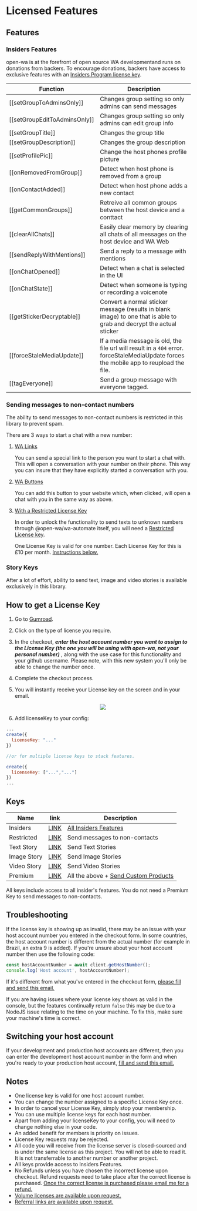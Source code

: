 # Licensed Features

## Features

### Insiders Features

open-wa is at the forefront of open source WA developmentand runs on donations from backers. To encourage donations, backers have access to exclusive features with an [Insiders Program license key](https://gumroad.com/l/BTMt).


| Function                          | Description |
| --------------------------------- | ----------- |
| [[setGroupToAdminsOnly]]                  | Changes group setting so only admins can send messages            |
| [[setGroupEditToAdminsOnly]]                   | Changes group setting so only admins can edit group info            |
| [[setGroupTitle]]                   | Changes the group title           |
| [[setGroupDescription]]                   | Changes the group description         |
| [[setProfilePic]]                   | Change the host phones profile picture           |
| [[onRemovedFromGroup]]                   | Detect when host phone is removed from a group           |
| [[onContactAdded]]                   | Detect when host phone adds a new contact           |
| [[getCommonGroups]]                   | Retreive all common groups between the host device and a conttact           |
| [[clearAllChats]]                   | Easily clear memory by clearing all chats of all messages on the host device and WA Web           |
| [[sendReplyWithMentions]]                   | Send a reply to a message with mentions           |
| [[onChatOpened]]                   | Detect when a chat is selected in the UI           |
| [[onChatState]]                   | Detect when someone is typing or recording a voicenote           |
| [[getStickerDecryptable]]                   | Convert a normal sticker message (results in blank image) to one that is able to grab and decrypt the actual sticker           |
| [[forceStaleMediaUpdate]]                   | If a media message is old, the file url will result in a `404` error. forceStaleMediaUpdate forces the mobile app to reupload the file.           |
| [[tagEveryone]]                   | Send a group message with everyone tagged.           |

### Sending messages to non-contact numbers

The ability to send messages to non-contact numbers is restricted in this library to prevent spam.

There are 3 ways to start a chat with a new number:

1. [WA Links](https://faq.whatsapp.com/en/26000030/)
  
      You can send a special link to the person you want to start a chat with. This will open a conversation with your number on their phone. This way you can insure that they have explicitly started a conversation with you.
2. [WA Buttons](https://github.com/smashah/whatsapp-button?ref=open-wa-nodejs)

      You can add this button to your website which, when clicked, will open a chat with you in the same way as above.
3. [With a Restricted License Key](#how-to-get-a-license-key)

     In order to unlock the functionality to send texts to unknown numbers through @open-wa/wa-automate itself, you will need a [Restricted License key](https://gumroad.com/l/BTMt?tier=1%20Restricted%20License%20Key).

     One License Key is valid for one number. Each License Key for this is £10 per month. [Instructions below.](#how-to-get-a-license-key)

### Story Keys

After a lot of effort, ability to send text, image and video stories is available exclusively in this library.

## How to get a License Key

1. Go to [Gumroad](https://gum.co/BTMt?tier=1%20Restricted%20License%20Key).
2. Click on the type of license you require.
3. In the checkout, ***enter the host account number you want to assign to the License Key (the one you will be using with open-wa, not your personal number)*** , along with the use case for this functionality and your github username. Please note, with this new system you'll only be able to change the number once.
4. Complete the checkout process.
5. You will instantly receive your License key on the screen and in your email.

   <div align="center">
   <img src="https://raw.githubusercontent.com/open-wa/wa-automate-nodejs/master/resources/membership.png"/>
   </div>

6. Add licenseKey to your config:

```javascript
...
create({
  licenseKey: "..."
})

//or for multiple license keys to stack features.

create({
  licenseKey: ["...","..."]
})
...
```

## Keys

| Name | link | Description
| --------------------------------- | ----------- |  ----------- |
| Insiders | [LINK](https://gum.co/BTMt?tier=Insiders%20Program) | [All Insiders Features](https://open-wa.github.io/wa-automate-nodejs/pages/The%20Client/licensed-features.html#insiders-features)
| Restricted | [LINK](https://gumroad.com/l/BTMt?tier=1%20Restricted%20License%20Key) | Send messages to non-contacts
| Text Story | [LINK](https://gum.co/BTMt?tier=1%20Text%20Story%20License%20Key) | Send Text Stories
| Image Story | [LINK](https://gum.co/BTMt?tier=1%20Image%20Story%20License%20Key) | Send Image Stories
| Video Story | [LINK](https://gum.co/BTMt?tier=1%20Video%20Story%20License%20Key) | Send Video Stories
| Premium | [LINK](https://gum.co/BTMt?tier=1%20Premium%20License%20Key) | All the above + [Send Custom Products](https://open-wa.github.io/wa-automate-nodejs/classes/client.html#sendcustomproduct)

All keys include access to all insider's features. You do not need a Premium Key to send messages to non-contacts.

## Troubleshooting

If the license key is showing up as invalid, there may be an issue with your host account number you entered in the checkout form. In some countries, the host account number is different from the actual number (for example in Brazil, an extra 9 is added). If you're unsure about your host account number then use the following code:

```javascript
const hostAccountNumber = await client.getHostNumber();
console.log('Host account', hostAccountNumber);
```

If it's different from what you've entered in the checkout form, [please fill and send this email.](mailto:shah@idk.uno?subject=OPENWA%3A%20WRONG%20HOST%20ACC%20NUMBER&body=email%20used%20to%20buy%20key%3A%0D%0Alicense%20key%3A%0D%0Acorrect%20host%20account%20number%3A%0D%0A)

If you are having issues where your license key shows as valid in the console, but the features continually return `false` this may be due to a NodeJS issue relating to the time on your machine. To fix this, make sure your machine's time is correct.

## Switching your host account

If your development and production host accounts are different, then you can enter the development host account number in the form and when you're ready to your production host account, [fill and send this email.](mailto:shah@idk.uno?subject=OPENWA%3A%PRODUCTION%20HOST%20ACC%20NUMBER&body=email%20used%20to%20buy%20key%3A%0D%0Alicense%20key%3A%0D%0Acorrect%20host%20account%20number%3A%0D%0A)

## Notes

- One license key is valid for one host account number.
- You can change the number assigned to a specific License Key once.
- In order to cancel your License Key, simply stop your membership.
- You can use multiple license keys for each host number.
- Apart from adding your licenseKey to your config, you will need to change nothing else in your code.
- An added benefit for members is priority on issues.
- License Key requests may be rejected.
- All code you will receive from the license server is closed-sourced and is under the same license as this project. You will not be able to read it. It is not transferrable to another number or another project.
- All keys provide access to Insiders Features.
- No Refunds unless you have chosen the incorrect license upon checkout. Refund requests need to take place after the correct license is purchased. [Once the correct license is purchased please email me for a refund.](mailto:shah@idk.uno?subject=OPENWA%3A%LICENSE%3A%CORRECTION)
- [Volume licenses are available upon request.](mailto:shah@idk.uno?subject=OPENWA%3A%VOLUME%%20LICENSE)
- [Referral links are available upon request.](mailto:shah@idk.uno?subject=OPENWA%3A%Referral%%20Scheme)